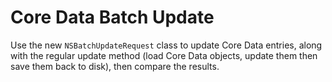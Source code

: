 # Core Data Batch Update

Use the new `NSBatchUpdateRequest` class to update Core Data entries, along with the regular update method (load Core Data objects, update them then save them back to disk), then compare the results.
